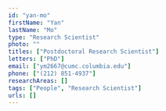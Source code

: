 ```yaml
---
id: "yan-mo"
firstName: "Yan"
lastName: "Mo"
type: "Research Scientist"
photo: ""
titles: ["Postdoctoral Research Scientist"]
letters: ["PhD"]
email: ["ym2667@cumc.columbia.edu"]
phone: ["(212) 851-4937"]
researchAreas: []
tags: ["People", "Research Scientist"]
urls: []
---
```

